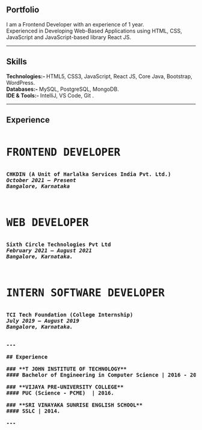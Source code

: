 ## Portfolio

I am a Frontend Developer with an experience of 1 year. <br>
Experienced in Developing Web-Based Applications using HTML, CSS, JavaScript and JavaScript-based library React JS.

---

## Skills
<b>Technologies:- </b> HTML5, CSS3, JavaScript, React JS, Core Java, Bootstrap, WordPress.<br>
<b>Databases:- </b> MySQL, PostgreSQL, MongoDB.<br>
<b>IDE & Tools:- </b> IntelliJ, VS Code, Git .

---

## Experience

<pre>
<h1>FRONTEND DEVELOPER</h1>
<b>CHKDIN (A Unit of Harlalka Services India Pvt. Ltd.)<b>
<b><i>October 2021 – Present
Bangalore, Karnataka</i></b>
<br>
<h1>WEB DEVELOPER</h1>
<b>Sixth Circle Technologies Pvt Ltd<b>
<b><i>February 2021 – August 2021
Bangalore, Karnataka.</i></b>
<br>
<h1>INTERN SOFTWARE DEVELOPER</h1>
<b>TCI Tech Foundation (College Internship)<b>
<b><i>July 2019 – August 2019
Bangalore, Karnataka.</i></b>


---

## Experience

### **T JOHN INSTITUTE OF TECHNOLOGY**
#### Bachelor of Engineering in Computer Science | 2016 - 2020.

### **VIJAYA PRE-UNIVERSITY COLLEGE**
#### PUC (Science - PCME)  | 2016.

### **SRI VINAYAKA SUNRISE ENGLISH SCHOOL**
#### SSLC | 2014.

---
